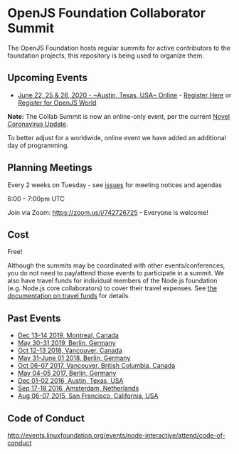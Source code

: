 # OpenJS Foundation Collaborator Summit

The OpenJS Foundation hosts regular summits for active contributors to the foundation projects, this repository is being used to organize them.

## Upcoming Events
- [June 22, 25 & 26, 2020 - ~Austin, Texas, USA~ Online](https://github.com/openjs-foundation/summit/issues/236) - [Register Here](https://www.cvent.com/events/openjs-collaborator-summit-2020/registration-71e4281e54dd46a0a0e2da15013e52db.aspx?_ga=2.164120568.674445174.1588801738-1126120395.1571424999&fqp=true) or [Register for OpenJS World](https://events.linuxfoundation.org/openjs-world/)

__Note:__ The Collab Summit is now an online-only event, per the current [Novel Coronavirus Update](https://events.linuxfoundation.org/openjs-world/attend/novel-coronavirus-update/).

To better adjust for a worldwide, online event we have added an additional day of programming. 

## Planning Meetings

Every 2 weeks on Tuesday - see [issues](https://github.com/openjs-foundation/summit/issues) for meeting notices and agendas

6:00 – 7:00pm UTC 

Join via Zoom: https://zoom.us/j/742726725 - Everyone is welcome!

## Cost
Free!

Although the summits may be coordinated with other events/conferences, you do not need to pay/attend those events to participate in a summit. We also have travel funds for individual members of the Node.js foundation (e.g. Node.js core collaborators) to cover their travel expenses. See [the documentation on travel funds](https://github.com/openjs-foundation/cross-project-council/tree/master/proposals/stage-2/TRAVEL_FUND#openjs-travel-fund) for details.

## Past Events
- [Dec 13-14 2019, Montreal, Canada](https://github.com/openjs-foundation/summit/issues/202)
- [May 30-31 2019, Berlin, Germany](https://github.com/nodejs/summit/issues/135)
- [Oct 12-13 2018, Vancouver, Canada](https://github.com/nodejs/summit/issues/59)
- [May 31-June 01 2018, Berlin, Germany](https://github.com/nodejs/summit/issues/60)
- [Oct 06-07 2017, Vancouver, British Columbia, Canada](https://github.com/nodejs/summit/issues/44)
- [May 04-05 2017, Berlin, Germany](https://github.com/nodejs/summit/issues/39)
- [Dec 01-02 2016, Austin, Texas, USA](https://github.com/nodejs/summit/issues/35)
- [Sep 17-18 2016, Amsterdam, Netherlands](https://github.com/nodejs/summit/issues/16)
- [Aug 06-07 2015, San Francisco, California, USA](https://github.com/nodejs/summit/issues/1)

## Code of Conduct
http://events.linuxfoundation.org/events/node-interactive/attend/code-of-conduct
